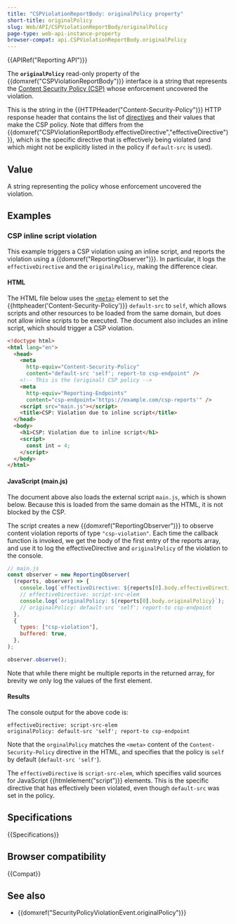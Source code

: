 ```yaml
---
title: "CSPViolationReportBody: originalPolicy property"
short-title: originalPolicy
slug: Web/API/CSPViolationReportBody/originalPolicy
page-type: web-api-instance-property
browser-compat: api.CSPViolationReportBody.originalPolicy
---
```


{{APIRef("Reporting API")}}

The **`originalPolicy`** read-only property of the {{domxref("CSPViolationReportBody")}} interface is a string that represents the [Content Security Policy (CSP)](/en-US/docs/Web/HTTP/CSP) whose enforcement uncovered the violation.

This is the string in the {{HTTPHeader("Content-Security-Policy")}} HTTP response header that contains the list of [directives](/en-US/docs/Web/HTTP/Headers/Content-Security-Policy#directives) and their values that make the CSP policy.
Note that differs from the {{domxref("CSPViolationReportBody.effectiveDirective","effectiveDirective")}}, which is the specific directive that is effectively being violated (and which might not be explicitly listed in the policy if `default-src` is used).

## Value

A string representing the policy whose enforcement uncovered the violation.

## Examples

### CSP inline script violation

This example triggers a CSP violation using an inline script, and reports the violation using a {{domxref("ReportingObserver")}}.
In particular, it logs the `effectiveDirective` and the `originalPolicy`, making the difference clear.

#### HTML

The HTML file below uses the [`<meta>`](/en-US/docs/Web/HTML/Element/meta) element to set the {{httpheader('Content-Security-Policy')}} `default-src` to `self`, which allows scripts and other resources to be loaded from the same domain, but does not allow inline scripts to be executed.
The document also includes an inline script, which should trigger a CSP violation.

```html
<!doctype html>
<html lang="en">
  <head>
    <meta
      http-equiv="Content-Security-Policy"
      content="default-src 'self'; report-to csp-endpoint" />
    <!-- This is the (original) CSP policy -->
    <meta
      http-equiv="Reporting-Endpoints"
      content="csp-endpoint='https://example.com/csp-reports'" />
    <script src="main.js"></script>
    <title>CSP: Violation due to inline script</title>
  </head>
  <body>
    <h1>CSP: Violation due to inline script</h1>
    <script>
      const int = 4;
    </script>
  </body>
</html>
```

#### JavaScript (main.js)

The document above also loads the external script `main.js`, which is shown below.
Because this is loaded from the same domain as the HTML, it is not blocked by the CSP.

The script creates a new {{domxref("ReportingObserver")}} to observe content violation reports of type `"csp-violation"`.
Each time the callback function is invoked, we get the body of the first entry of the reports array, and use it to log the effectiveDirective and `originalPolicy` of the violation to the console.

```js
// main.js
const observer = new ReportingObserver(
  (reports, observer) => {
    console.log(`effectiveDirective: ${reports[0].body.effectiveDirective}`);
    // effectiveDirective: script-src-elem
    console.log(`originalPolicy: ${reports[0].body.originalPolicy}`);
    // originalPolicy: default-src 'self'; report-to csp-endpoint
  },
  {
    types: ["csp-violation"],
    buffered: true,
  },
);

observer.observe();
```

Note that while there might be multiple reports in the returned array, for brevity we only log the values of the first element.

#### Results

The console output for the above code is:

```plain
effectiveDirective: script-src-elem
originalPolicy: default-src 'self'; report-to csp-endpoint
```

Note that the `orginalPolicy` matches the `<meta>` content of the `Content-Security-Policy` directive in the HTML, and specifies that the policy is `self` by default (`default-src 'self'`).

The `effectiveDirective` is `script-src-elem`, which specifies valid sources for JavaScript {{htmlelement("script")}} elements.
This is the specific directive that has effectively been violated, even though `default-src` was set in the policy.

## Specifications

{{Specifications}}

## Browser compatibility

{{Compat}}

## See also

- {{domxref("SecurityPolicyViolationEvent.originalPolicy")}}
